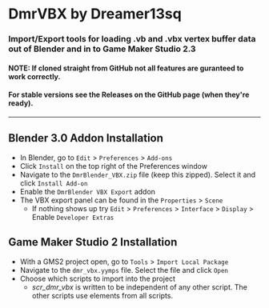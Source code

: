 # DmrVBX by Dreamer13sq
### Import/Export tools for loading .vb and .vbx vertex buffer data out of Blender and in to Game Maker Studio 2.3

#### NOTE: If cloned straight from GitHub not all features are guranteed to work correctly.  
#### For stable versions see the **Releases** on the GitHub page (when they're ready).

-----
  
## Blender 3.0 Addon Installation
* In Blender, go to `Edit` > `Preferences` > `Add-ons`
* Click `Install` on the top right of the Preferences window
* Navigate to the `DmrBlender_VBX.zip` file (keep this zipped). Select it and click `Install Add-on`
* Enable the `DmrBlender VBX Export` addon
* The VBX export panel can be found in the `Properties` > `Scene`
     * If nothing shows up try `Edit` > `Preferences` > `Interface` > `Display` > Enable `Developer Extras`

## Game Maker Studio 2 Installation
* With a GMS2 project open, go to `Tools` > `Import Local Package`
* Navigate to the `dmr_vbx.yymps` file. Select the file and click `Open`
* Choose which scripts to import into the project
    * *scr_dmr_vbx* is written to be independent of any other script.  The other scripts use elements from all scripts.

